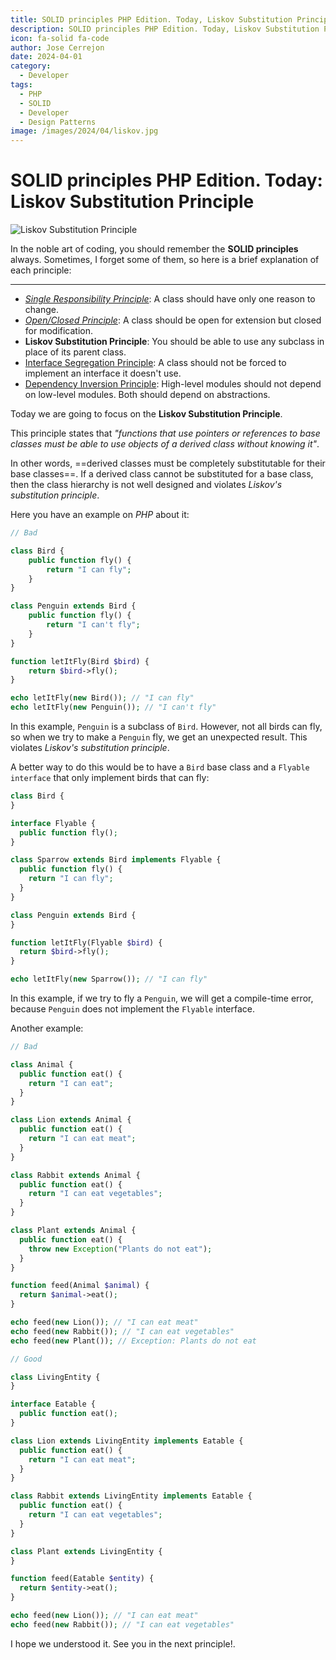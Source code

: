 ```yaml
---
title: SOLID principles PHP Edition. Today, Liskov Substitution Principle
description: SOLID principles PHP Edition. Today, Liskov Substitution Principle
icon: fa-solid fa-code
author: Jose Cerrejon
date: 2024-04-01
category:
  - Developer
tags:
  - PHP
  - SOLID
  - Developer
  - Design Patterns
image: /images/2024/04/liskov.jpg
---
```

# SOLID principles PHP Edition. Today: Liskov Substitution Principle

![Liskov Substitution Principle](/images/2024/04/liskov.jpg "Liskov Substitution Principle. Generated with AI.")

In the noble art of coding, you should remember the **SOLID principles** always. Sometimes, I forget some of them, so here is a brief explanation of each principle:

- - -

* _[Single Responsibility Principle](https://misapuntesde.com/2024/03/solid_principles_php_edition_single_responsibility_principle.html)_: A class should have only one reason to change.
* _[Open/Closed Principle](https://misapuntesde.com/2024/03/solid_principles_php_edition_open_closed_principle.html)_: A class should be open for extension but closed for modification.
* **Liskov Substitution Principle**: You should be able to use any subclass in place of its parent class.
* [Interface Segregation Principle](https://misapuntesde.com/2024/04/solid_principles_php_edition_interface_segregation_principle.html): A class should not be forced to implement an interface it doesn't use.
* [Dependency Inversion Principle](https://misapuntesde.com/2024/04/solid_principles_php_edition_dependency_inversion_principle.html): High-level modules should not depend on low-level modules. Both should depend on abstractions.

Today we are going to focus on the **Liskov Substitution Principle**.

This principle states that _"functions that use pointers or references to base classes must be able to use objects of a derived class without knowing it"_.

In other words, ==derived classes must be completely substitutable for their base classes==. If a derived class cannot be substituted for a base class, then the class hierarchy is not well designed and violates _Liskov's substitution principle_.

Here you have an example on _PHP_ about it:

```php
// Bad

class Bird {
    public function fly() {
        return "I can fly";
    }
}

class Penguin extends Bird {
    public function fly() {
        return "I can't fly";
    }
}

function letItFly(Bird $bird) {
    return $bird->fly();
}

echo letItFly(new Bird()); // "I can fly"
echo letItFly(new Penguin()); // "I can't fly"
```

In this example, `Penguin` is a subclass of `Bird`. However, not all birds can fly, so when we try to make a `Penguin` fly, we get an unexpected result. This violates _Liskov's substitution principle_.

A better way to do this would be to have a `Bird` base class and a `Flyable interface` that only implement birds that can fly:

```php
class Bird {
}

interface Flyable {
  public function fly();
}

class Sparrow extends Bird implements Flyable {
  public function fly() {
    return "I can fly";
  }
}

class Penguin extends Bird {
}

function letItFly(Flyable $bird) {
  return $bird->fly();
}

echo letItFly(new Sparrow()); // "I can fly"
```

In this example, if we try to fly a `Penguin`, we will get a compile-time error, because `Penguin` does not implement the `Flyable` interface.

Another example:

```php
// Bad

class Animal {
  public function eat() {
    return "I can eat";
  }
}

class Lion extends Animal {
  public function eat() {
    return "I can eat meat";
  }
}

class Rabbit extends Animal {
  public function eat() {
    return "I can eat vegetables";
  }
}

class Plant extends Animal {
  public function eat() {
    throw new Exception("Plants do not eat");
  }
}

function feed(Animal $animal) {
  return $animal->eat();
}

echo feed(new Lion()); // "I can eat meat"
echo feed(new Rabbit()); // "I can eat vegetables"
echo feed(new Plant()); // Exception: Plants do not eat

// Good

class LivingEntity {
}

interface Eatable {
  public function eat();
}

class Lion extends LivingEntity implements Eatable {
  public function eat() {
    return "I can eat meat";
  }
}

class Rabbit extends LivingEntity implements Eatable {
  public function eat() {
    return "I can eat vegetables";
  }
}

class Plant extends LivingEntity {
}

function feed(Eatable $entity) {
  return $entity->eat();
}

echo feed(new Lion()); // "I can eat meat"
echo feed(new Rabbit()); // "I can eat vegetables"
```

I hope we understood it. See you in the next principle!.